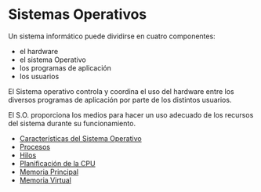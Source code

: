 # Sistemas Operativos

Un sistema informático puede dividirse en cuatro componentes:

- el hardware
- el sistema Operativo
- los programas de aplicación
- los usuarios

El Sistema operativo controla y coordina el uso del hardware entre los diversos programas de aplicación por parte de los distintos usuarios. 

El S.O. proporciona los medios para hacer un uso adecuado de los recursos del sistema durante su funcionamiento.

- [Características del Sistema Operativo](./secciones/01_caracteristicas.md)
- [Procesos](./secciones/02_procesos.md)
- [Hilos](./secciones/03_hilos.md)
- [Planificación de la CPU](./secciones/04_planificacionDeLaCPU.md)
- [Memoria Principal](./secciones/05_MemoriaPrincipal.md)
- [Memoria Virtual](./secciones/06_MemoriaVirtual.md)
